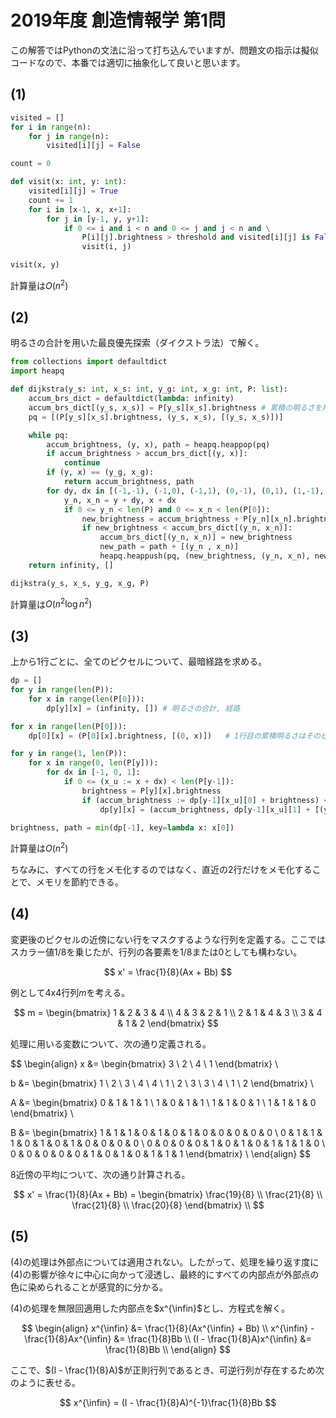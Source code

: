 # 2019年度 創造情報学 第1問

この解答ではPythonの文法に沿って打ち込んでいますが、問題文の指示は擬似コードなので、本番では適切に抽象化して良いと思います。

## (1)

```python
visited = []
for i in range(n):
    for j in range(n):
        visited[i][j] = False

count = 0

def visit(x: int, y: int):
    visited[i][j] = True
    count += 1
    for i in [x-1, x, x+1]:
        for j in [y-1, y, y+1]:
            if 0 <= i and i < n and 0 <= j and j < n and \
                P[i][j].brightness > threshold and visited[i][j] is False:
                visit(i, j)

visit(x, y)
```

計算量は$O(n^2)$

## (2)

明るさの合計を用いた最良優先探索（ダイクストラ法）で解く。

```python
from collections import defaultdict
import heapq

def dijkstra(y_s: int, x_s: int, y_g: int, x_g: int, P: list):
    accum_brs_dict = defaultdict(lambda: infinity)
    accum_brs_dict[(y_s, x_s)] = P[y_s][x_s].brightness # 累積の明るさを持つ辞書
    pq = [(P[y_s][x_s].brightness, (y_s, x_s), [(y_s, x_s)])]

    while pq:
        accum_brightness, (y, x), path = heapq.heappop(pq)
        if accum_brightness > accum_brs_dict[(y, x)]:
            continue
        if (y, x) == (y_g, x_g):
            return accum_brightness, path
        for dy, dx in [(-1,-1), (-1,0), (-1,1), (0,-1), (0,1), (1,-1), (1,0), (1,1)]:
            y_n, x_n = y + dy, x + dx
            if 0 <= y_n < len(P) and 0 <= x_n < len(P[0]):
                new_brightness = accum_brightness + P[y_n][x_n].brightness
                if new_brightness < accum_brs_dict[(y_n, x_n)]:
                    accum_brs_dict[(y_n, x_n)] = new_brightness
                    new_path = path + [(y_n , x_n)]
                    heapq.heappush(pq, (new_brightness, (y_n, x_n), new_path))
    return infinity, []

dijkstra(y_s, x_s, y_g, x_g, P)
```

計算量は$O(n^2 \log n^2)$

## (3)

上から1行ごとに、全てのピクセルについて、最暗経路を求める。

```python
dp = []
for y in range(len(P)):
    for x in range(len(P[0])):
        dp[y][x] = (infinity, []) # 明るさの合計, 経路

for x in range(len(P[0])):
    dp[0][x] = (P[0][x].brightness, [(0, x)])   # 1行目の累積明るさはそのピクセル自身の明るさ

for y in range(1, len(P)):
    for x in range(0, len(P[y])):
        for dx in [-1, 0, 1]:
            if 0 <= (x_u := x + dx) < len(P[y-1]):
                brightness = P[y][x].brightness
                if (accum_brightness := dp[y-1][x_u][0] + brightness) < dp[y][x][0]
                    dp[y][x] = (accum_brightness, dp[y-1][x_u][1] + [(y, x)])

brightness, path = min(dp[-1], key=lambda x: x[0])
```

計算量は$O(n^2)$

ちなみに、すべての行をメモ化するのではなく、直近の2行だけをメモ化することで、メモリを節約できる。

## (4)

変更後のピクセルの近傍にない行をマスクするような行列を定義する。ここではスカラー値1/8を乗じたが、行列の各要素を1/8または0としても構わない。

$$
x' = \frac{1}{8}(Ax + Bb)
$$

例として4x4行列$m$を考える。

$$
m = \begin{bmatrix}
1 & 2 & 3 & 4 \\
4 & 3 & 2 & 1 \\
2 & 1 & 4 & 3 \\
3 & 4 & 1 & 2
\end{bmatrix}
$$

処理に用いる変数について、次の通り定義される。

$$
\begin{align}
x &= \begin{bmatrix}
3 \\ 2 \\ 4 \\ 1
\end{bmatrix} \\

b &= \begin{bmatrix}
1 \\ 2 \\ 3 \\ 4 \\ 4 \\ 1 \\ 2 \\ 3 \\ 3 \\ 4 \\ 1 \\ 2
\end{bmatrix} \\

A &= \begin{bmatrix}
0 & 1 & 1 & 1 \\
1 & 0 & 1 & 1 \\
1 & 1 & 0 & 1 \\
1 & 1 & 1 & 0
\end{bmatrix} \\

B &= \begin{bmatrix}
1 & 1 & 1 & 0 & 1 & 0 & 1 & 0 & 0 & 0 & 0 & 0 \\
0 & 1 & 1 & 1 & 0 & 1 & 0 & 1 & 0 & 0 & 0 & 0 \\
0 & 0 & 0 & 0 & 1 & 0 & 1 & 0 & 1 & 1 & 1 & 0 \\
0 & 0 & 0 & 0 & 0 & 1 & 0 & 1 & 0 & 1 & 1 & 1
\end{bmatrix} \\
\end{align}
$$

8近傍の平均について、次の通り計算される。

$$
x' = \frac{1}{8}(Ax + Bb) = \begin{bmatrix}
\frac{19}{8} \\ \frac{21}{8} \\ \frac{21}{8} \\ \frac{20}{8}
\end{bmatrix} \\
$$

## (5)

(4)の処理は外部点については適用されない。したがって、処理を繰り返す度に(4)の影響が徐々に中心に向かって浸透し、最終的にすべての内部点が外部点の色に染められることが感覚的に分かる。

(4)の処理を無限回適用した内部点を$x^{\infin}$とし、方程式を解く。

$$
\begin{align}
x^{\infin} &= \frac{1}{8}(Ax^{\infin} + Bb) \\
x^{\infin} - \frac{1}{8}Ax^{\infin} &= \frac{1}{8}Bb \\
(I - \frac{1}{8}A)x^{\infin} &= \frac{1}{8}Bb \\
\end{align}
$$

ここで、$(I - \frac{1}{8}A)$が正則行列であるとき、可逆行列が存在するため次のように表せる。

$$
x^{\infin} = (I - \frac{1}{8}A)^{-1}\frac{1}{8}Bb
$$
